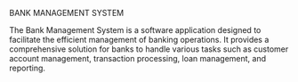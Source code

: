 BANK MANAGEMENT SYSTEM

The Bank Management System is a software application designed to facilitate the efficient management of banking operations. It provides a comprehensive solution for banks to handle various tasks such as customer 
account management, transaction processing, loan management, and reporting.

